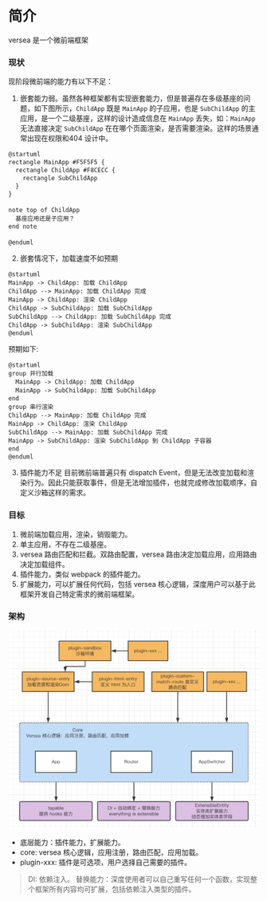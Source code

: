 # 简介

versea 是一个微前端框架

### 现状

现阶段微前端的能力有以下不足：

1. 嵌套能力弱。虽然各种框架都有实现嵌套能力，但是普遍存在多级基座的问题，如下图所示，`ChildApp` 既是 `MainApp` 的子应用，也是 `SubChildApp` 的主应用，是一个二级基座，这样的设计造成信息在 `MainApp` 丢失，如：`MainApp` 无法直接决定 `SubChildApp` 在在哪个页面渲染，是否需要渲染。这样的场景通常出现在权限和404 设计中。

```plantuml
@startuml
rectangle MainApp #F5F5F5 {
  rectangle ChildApp #F8CECC {
    rectangle SubChildApp    
  }
}

note top of ChildApp
  基座应用还是子应用？
end note

@enduml
```

2. 嵌套情况下，加载速度不如预期

```plantuml
@startuml
MainApp -> ChildApp: 加载 ChildApp
ChildApp --> MainApp: 加载 ChildApp 完成
MainApp -> ChildApp: 渲染 ChildApp
ChildApp -> SubChildApp: 加载 SubChildApp
SubChildApp --> ChildApp: 加载 SubChildApp 完成
ChildApp -> SubChildApp: 渲染 SubChildApp
@enduml
```

预期如下:

```plantuml
@startuml
group 并行加载
  MainApp -> ChildApp: 加载 ChildApp
  MainApp -> SubChildApp: 加载 SubChildApp
end
group 串行渲染
ChildApp --> MainApp: 加载 ChildApp 完成
MainApp -> ChildApp: 渲染 ChildApp
SubChildApp --> MainApp: 加载 SubChildApp 完成
MainApp -> SubChildApp: 渲染 SubChildApp 到 ChildApp 子容器
end
@enduml
```

3. 插件能力不足
目前微前端普遍只有 dispatch Event，但是无法改变加载和渲染行为。因此只能获取事件，但是无法增加插件，也就完成修改加载顺序，自定义沙箱这样的需求。

### 目标

1. 微前端加载应用，渲染，销毁能力。
2. 单主应用，不存在二级基座。
3. versea 路由匹配和拦截。双路由配置，versea 路由决定加载应用，应用路由决定加载组件。
4. 插件能力，类似 webpack 的插件能力。
5. 扩展能力，可以扩展任何代码，包括 versea 核心逻辑，深度用户可以基于此框架开发自己特定需求的微前端框架。

### 架构

![image](./assets/architecture.jpg)

- 底层能力：插件能力，扩展能力。
- core: versea 核心逻辑，应用注册，路由匹配，应用加载。
- plugin-xxx: 插件是可选项，用户选择自己需要的插件。

> DI: 依赖注入。
> 替换能力：深度使用者可以自己重写任何一个函数，实现整个框架所有内容均可扩展，包括依赖注入类型的插件。
